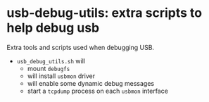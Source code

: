 # usb-debug-utils: extra scripts to help debug usb

Extra tools and scripts used when debugging USB.

- `usb_debug_utils.sh` will
  - mount `debugfs`
  - will install `usbmon` driver
  - will enable some dynamic debug messages
  - start a `tcpdump` process on each `usbmon` interface
